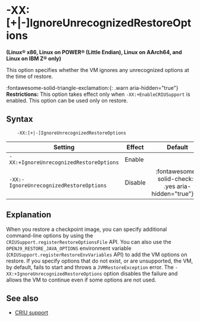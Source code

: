 <!--
* Copyright (c) 2017, 2023 IBM Corp. and others
*
* This program and the accompanying materials are made
* available under the terms of the Eclipse Public License 2.0
* which accompanies this distribution and is available at
* https://www.eclipse.org/legal/epl-2.0/ or the Apache
* License, Version 2.0 which accompanies this distribution and
* is available at https://www.apache.org/licenses/LICENSE-2.0.
*
* This Source Code may also be made available under the
* following Secondary Licenses when the conditions for such
* availability set forth in the Eclipse Public License, v. 2.0
* are satisfied: GNU General Public License, version 2 with
* the GNU Classpath Exception [1] and GNU General Public
* License, version 2 with the OpenJDK Assembly Exception [2].
*
* [1] https://www.gnu.org/software/classpath/license.html
* [2] https://openjdk.org/legal/assembly-exception.html
*
* SPDX-License-Identifier: EPL-2.0 OR Apache-2.0 OR GPL-2.0-only WITH Classpath-exception-2.0 OR GPL-2.0-only WITH OpenJDK-assembly-exception-1.0
-->

# -XX:\[+|-\]IgnoreUnrecognizedRestoreOptions

**(Linux&reg; x86, Linux on POWER&reg; (Little Endian), Linux on AArch64, and Linux on IBM Z&reg; only)**

This option specifies whether the VM ignores any unrecognized options at the time of restore.

:fontawesome-solid-triangle-exclamation:{: .warn aria-hidden="true"} **Restrictions:** This option takes effect only when `-XX:+EnableCRIUSupport` is enabled. This option can be used only on restore.


## Syntax

        -XX:[+|-]IgnoreUnrecognizedRestoreOptions

| Setting               | Effect  | Default                                                                            |
|-----------------------|---------|:----------------------------------------------------------------------------------:|
| `-XX:+IgnoreUnrecognizedRestoreOptions` | Enable  |                                                                                 |
| `-XX:-IgnoreUnrecognizedRestoreOptions` | Disable | :fontawesome-solid-check:{: .yes aria-hidden="true"}<span class="sr-only">yes</span>  |


## Explanation

When you restore a checkpoint image, you can specify additional command-line options by using the `CRIUSupport.registerRestoreOptionsFile` API. You can also use the `OPENJ9_RESTORE_JAVA_OPTIONS` environment variable (`CRIUSupport.registerRestoreEnvVariables` API) to add the VM options on restore. If you specify options that do not exist, or are unsupported, the VM, by default, fails to start and throws a `JVMRestoreException` error. The `-XX:+IgnoreUnrecognizedRestoreOptions` option disables the failure and allows the VM to continue even if some options are not used.

## See also

- [CRIU support](criusupport.md)

<!-- ==== END OF TOPIC ==== xxignorenrecognizedestoreptions.md ==== -->
